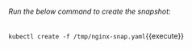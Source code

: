 ###### Run the below command to create the snapshot:

`kubectl create -f /tmp/nginx-snap.yaml`{{execute}}
